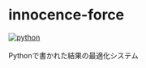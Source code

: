 # innocence-force
<a href="https://hub.docker.com/r/nexryai/frea"><img src="https://img.shields.io/badge/python-EEE?style=for-the-badge&logo=python" alt="python"></a>
<br><br>
Pythonで書かれた結果の最適化システム
